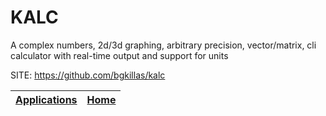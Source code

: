 # KALC

 A complex numbers, 2d/3d graphing, arbitrary precision, vector/matrix,  cli calculator with real-time output and support for units

 SITE: https://github.com/bgkillas/kalc

 | [Applications](https://portable-linux-apps.github.io/apps.html) | [Home](https://portable-linux-apps.github.io)
 | --- | --- |
